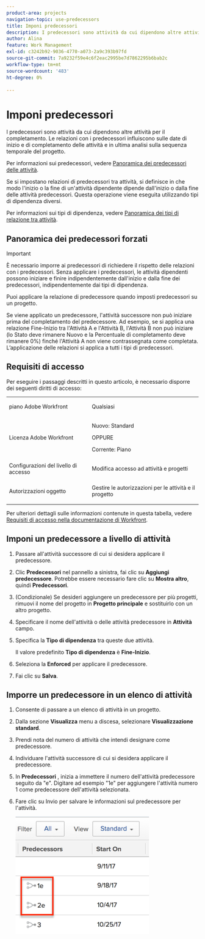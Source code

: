 ```yaml
---
product-area: projects
navigation-topic: use-predecessors
title: Imponi predecessori
description: I predecessori sono attività da cui dipendono altre attività per il completamento. Le relazioni con i predecessori influiscono sulle date di inizio e di completamento delle attività e in ultima analisi sulla sequenza temporale del progetto.
author: Alina
feature: Work Management
exl-id: c3242b92-9036-4770-a073-2a9c393b97fd
source-git-commit: 7a9232f59e4c6f2eac2995be7d7862295b6bab2c
workflow-type: tm+mt
source-wordcount: '483'
ht-degree: 0%

---
```


# Imponi predecessori

<!-- Audited: 2/2024 -->

I predecessori sono attività da cui dipendono altre attività per il completamento. Le relazioni con i predecessori influiscono sulle date di inizio e di completamento delle attività e in ultima analisi sulla sequenza temporale del progetto.

Per informazioni sui predecessori, vedere [Panoramica dei predecessori delle attività](../../../manage-work/tasks/use-prdcssrs/predecessors-overview.md).

Se si impostano relazioni di predecessori tra attività, si definisce in che modo l&#39;inizio o la fine di un&#39;attività dipendente dipende dall&#39;inizio o dalla fine delle attività predecessori. Questa operazione viene eseguita utilizzando tipi di dipendenza diversi.

Per informazioni sui tipi di dipendenza, vedere [Panoramica dei tipi di relazione tra attività](../../../manage-work/tasks/use-prdcssrs/task-dependency-types.md).

## Panoramica dei predecessori forzati

>[!IMPORTANT]
>
>È necessario imporre ai predecessori di richiedere il rispetto delle relazioni con i predecessori. Senza applicare i predecessori, le attività dipendenti possono iniziare e finire indipendentemente dall&#39;inizio e dalla fine dei predecessori, indipendentemente dai tipi di dipendenza.

Puoi applicare la relazione di predecessore quando imposti predecessori su un progetto.

Se viene applicato un predecessore, l&#39;attività successore non può iniziare prima del completamento del predecessore. Ad esempio, se si applica una relazione Fine-Inizio tra l&#39;Attività A e l&#39;Attività B, l&#39;Attività B non può iniziare (lo Stato deve rimanere Nuovo e la Percentuale di completamento deve rimanere 0%) finché l&#39;Attività A non viene contrassegnata come completata. L’applicazione delle relazioni si applica a tutti i tipi di predecessori.

## Requisiti di accesso

Per eseguire i passaggi descritti in questo articolo, è necessario disporre dei seguenti diritti di accesso:

<table style="table-layout:auto"> 
 <col> 
 <col> 
 <tbody> 
  <tr> 
   <td role="rowheader">piano Adobe Workfront</td> 
   <td> <p>Qualsiasi</p> </td> 
  </tr> 
  <tr> 
   <td role="rowheader">Licenza Adobe Workfront</td> 
   <td>
      <p>Nuovo: Standard</p> 
      <p>OPPURE</p>
      <p>Corrente: Piano</p>
   </td> 
  </tr> 
  <tr> 
   <td role="rowheader">Configurazioni del livello di accesso</td> 
   <td> <p>Modifica accesso ad attività e progetti</p> </td> 
  </tr> 
  <tr> 
   <td role="rowheader">Autorizzazioni oggetto</td> 
   <td><p>Gestire le autorizzazioni per le attività e il progetto</p></td> 
  </tr> 
 </tbody> 
</table>

Per ulteriori dettagli sulle informazioni contenute in questa tabella, vedere [Requisiti di accesso nella documentazione di Workfront](/help/quicksilver/administration-and-setup/add-users/access-levels-and-object-permissions/access-level-requirements-in-documentation.md).

## Imponi un predecessore a livello di attività

1. Passare all&#39;attività successore di cui si desidera applicare il predecessore.
1. Clic **Predecessori** nel pannello a sinistra, fai clic su **Aggiungi predecessore**. Potrebbe essere necessario fare clic su **Mostra altro**, quindi **Predecessori**.
1. (Condizionale) Se desideri aggiungere un predecessore per più progetti, rimuovi il nome del progetto in **Progetto principale** e sostituirlo con un altro progetto.
1. Specificare il nome dell&#39;attività o delle attività predecessore in **Attività** campo.
1. Specifica la **Tipo di dipendenza** tra queste due attività.

   Il valore predefinito **Tipo di dipendenza** è **Fine-Inizio**.

1. Seleziona la **Enforced** per applicare il predecessore.
1. Fai clic su **Salva**.

## Imporre un predecessore in un elenco di attività

1. Consente di passare a un elenco di attività in un progetto.
1. Dalla sezione **Visualizza** menu a discesa, selezionare **Visualizzazione standard**.

1. Prendi nota del numero di attività che intendi designare come predecessore.
1. Individuare l&#39;attività successore di cui si desidera applicare il predecessore.
1. In **Predecessori** , inizia a immettere il numero dell&#39;attività predecessore seguito da &quot;e&quot;. Digitare ad esempio &quot;1e&quot; per aggiungere l&#39;attività numero 1 come predecessore dell&#39;attività selezionata.
1. Fare clic su Invio per salvare le informazioni sul predecessore per l&#39;attività.

   ![predecessor_enforced_in_list.png](assets/predecessor-enforced-in-list-350x308.png)
